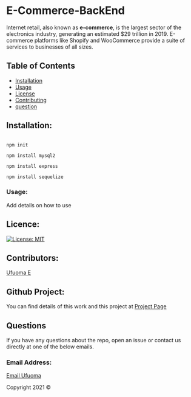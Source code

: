 # E-Commerce-BackEnd

Internet retail, also known as **e-commerce**, is the largest sector of the electronics industry, generating an estimated $29 trillion in 2019. E-commerce platforms like Shopify and WooCommerce provide a suite of services to businesses of all sizes.

## Table of Contents 
- [Installation](#installation)
- [Usage](#usage)
- [License](#license)
- [Contributing](#contributing)
- [question](#questions)



## Installation:
```

npm init

npm install mysql2

npm install express

npm install sequelize

```

### Usage:
Add details on how to use
             

## Licence:

[![License: MIT](https://img.shields.io/badge/License-MIT-yellow.svg)](https://opensource.org/licenses/MIT)

## Contributors:
 
  [Ufuoma E](https://github.com/uekemike)


## Github Project:
You can find details of  this work and this project at [Project Page](https://github.com/uekemike/E-Commerce-BackEnd)
            


## Questions
If you have any questions about the repo, open an issue or contact us directly at one of the below emails. 

### Email Address:

[Email Ufuoma](mailto:)


Copyright 2021 &copy;
